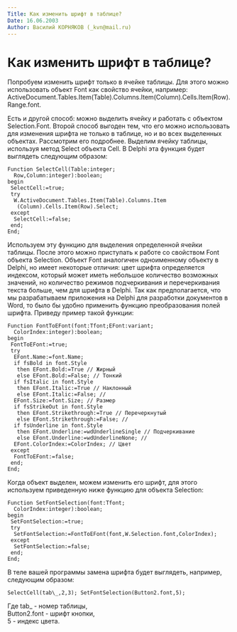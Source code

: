```yaml
---
Title: Как изменить шрифт в таблице?
Date: 16.06.2003
Author: Василий КОРНЯКОВ (_kvn@mail.ru)
---
```



Как изменить шрифт в таблице?
=============================

Попробуем изменить шрифт только в ячейке таблицы. Для этого можно
использовать объект Font как свойство ячейки, например:
ActiveDocument.Tables.Item(Table).Columns.Item(Column).Cells.Item(Row).Range.font.

Есть и другой способ: можно выделить ячейку и работать с объектом
Selection.Font. Второй способ выгоден тем, что его можно использовать
для изменения шрифта не только в таблице, но и во всех выделенных
объектах. Рассмотрим его подробнее. Выделим ячейку таблицы, используя
метод Select объекта Cell. В Delphi эта функция будет выглядеть
следующим образом:

    Function SelectCell(Table:integer;
      Row,Column:integer):boolean;
    begin
     SelectCell:=true;
     try
      W.ActiveDocument.Tables.Item(Table).Columns.Item
       (Column).Cells.Item(Row).Select;
     except
      SelectCell:=false;
     end;
    End;


Используем эту функцию для выделения определенной ячейки таблицы. После
этого можно приступать к работе со свойством Font объекта Selection.
Объект Font аналогичен одноименному объекту в Delphi, но имеет некоторые
отличия: цвет шрифта определяется индексом, который может иметь
небольшое количество возможных значений, но количество режимов
подчеркивания и перечеркивания текста больше, чем для шрифта в Delphi.
Так как предполагается, что мы разрабатываем приложения на Delphi для
разработки документов в Word, то было бы удобно применить функцию
преобразования полей шрифта. Приведу пример такой функции:

    Function FontToEFont(font:Tfont;EFont:variant;
      ColorIndex:integer):boolean;
    begin
     FontToEFont:=true;
     try
      EFont.Name:=font.Name;
      if fsBold in font.Style
       then EFont.Bold:=True // Жирный
       else EFont.Bold:=False; // Тонкий
      if fsItalic in font.Style
       then EFont.Italic:=True // Наклонный
       else EFont.Italic:=False; //
      EFont.Size:=font.Size; // Размер
      if fsStrikeOut in font.Style
       then EFont.Strikethrough:=True // Перечеркнутый
       else EFont.Strikethrough:=False; //
      if fsUnderline in font.Style
       then EFont.Underline:=wdUnderlineSingle // Подчеркивание
       else EFont.Underline:=wdUnderlineNone; //
      EFont.ColorIndex:=ColorIndex; // Цвет
     except
      FontToEFont:=false;
     end;
    End;


Когда объект выделен, можем изменить его шрифт, для этого используем
приведенную ниже функцию для объекта Selection:

    Function SetFontSelection(font:Tfont;
      ColorIndex:integer):boolean;
    begin
     SetFontSelection:=true;
     try
      SetFontSelection:=FontToEFont(font,W.Selection.font,ColorIndex);
     except
      SetFontSelection:=false;
     end;
    End;


В теле вашей программы замена шрифта будет выглядеть, например,
следующим образом:

    SelectCell(tab\_,2,3); SetFontSelection(Button2.font,5);

Где tab\_ - номер таблицы,  
Button2.font - шрифт кнопки,  
5 - индекс цвета.

